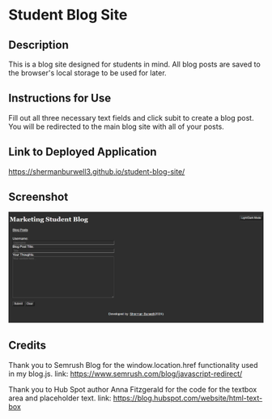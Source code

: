 # Student Blog Site

## Description

This is a blog site designed for students in mind. All blog posts are saved to the browser's local storage to be used for later.

## Instructions for Use

Fill out all three necessary text fields and click subit to create a blog post. You will be redirected to the main blog site with all of your posts.

## Link to Deployed Application

https://shermanburwell3.github.io/student-blog-site/

## Screenshot

![Image of eployed application](image.png)


## Credits

Thank you to Semrush Blog for the window.location.href functionality used in my blog.js.
link: https://www.semrush.com/blog/javascript-redirect/

Thank you to Hub Spot author Anna Fitzgerald for the code for the textbox area and placeholder text.
link: https://blog.hubspot.com/website/html-text-box